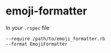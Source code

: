 # emoji-formatter

In your `.rspec` file

```
--require /path/to/emoji_formatter.rb
--format EmojiFormatter
```
